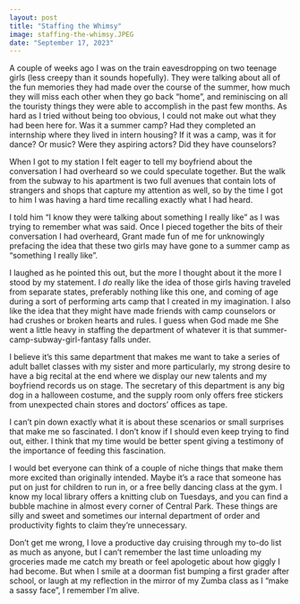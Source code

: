 ```yaml
---
layout: post
title: "Staffing the Whimsy"
image: staffing-the-whimsy.JPEG
date: "September 17, 2023"
---
```


A couple of weeks ago I was on the train eavesdropping on two teenage girls (less creepy than it sounds hopefully). They were talking about all of the fun memories they had made over the course of the summer, how much they will miss each other when they go back “home”, and reminiscing on all the touristy things they were able to accomplish in the past few months. As hard as I tried without being too obvious, I could not make out what they had been here for. Was it a summer camp? Had they completed an internship where they lived in intern housing? If it was a camp, was it for dance? Or music? Were they aspiring actors? Did they have counselors?

When I got to my station I felt eager to tell my boyfriend about the conversation I had overheard so we could speculate together. But the walk from the subway to his apartment is two full avenues that contain lots of strangers and shops that capture my attention as well, so by the time I got to him I was having a hard time recalling exactly what I had heard.

I told him “I know they were talking about something I really like” as I was trying to remember what was said. Once I pieced together the bits of their conversation I had overheard, Grant made fun of me for unknowingly prefacing the idea that these two girls may have gone to a summer camp as “something I really like”. 

I laughed as he pointed this out, but the more I thought about it the more I stood by my statement. I *do* really like the idea of those girls having traveled from separate states, preferably nothing like this one, and coming of age during a sort of performing arts camp that I created in my imagination. I also like the idea that they might have made friends with camp counselors or had crushes or broken hearts and rules. I guess when God made me She went a little heavy in staffing the department of whatever it is that summer-camp-subway-girl-fantasy falls under.

I believe it’s this same department that makes me want to take a series of adult ballet classes with my sister and more particularly, my strong desire to have a big recital at the end where we display our new talents and my boyfriend records us on stage. The secretary of this department is any big dog in a halloween costume, and the supply room only offers free stickers from unexpected chain stores and doctors’ offices as tape. 

I can’t pin down exactly what it is about these scenarios or small surprises that make me so fascinated. I don’t know if I should even keep trying to find out, either. I think that my time would be better spent giving a testimony of the importance of feeding this fascination.

I would bet everyone can think of a couple of niche things that make them more excited than originally intended. Maybe it’s a race that someone has put on just for children to run in, or a free belly dancing class at the gym. I know my local library offers a knitting club on Tuesdays, and you can find a bubble machine in almost every corner of Central Park. These things are silly and sweet and sometimes our internal department of order and productivity fights to claim they’re unnecessary.

Don’t get me wrong, I love a productive day cruising through my to-do list as much as anyone, but I can’t remember the last time unloading my groceries made me catch my breath or feel apologetic about how giggly I had become. But when I smile at a doorman fist bumping a first grader after school, or laugh at my reflection in the mirror of my Zumba class as I “make a sassy face”, I remember I’m alive. 